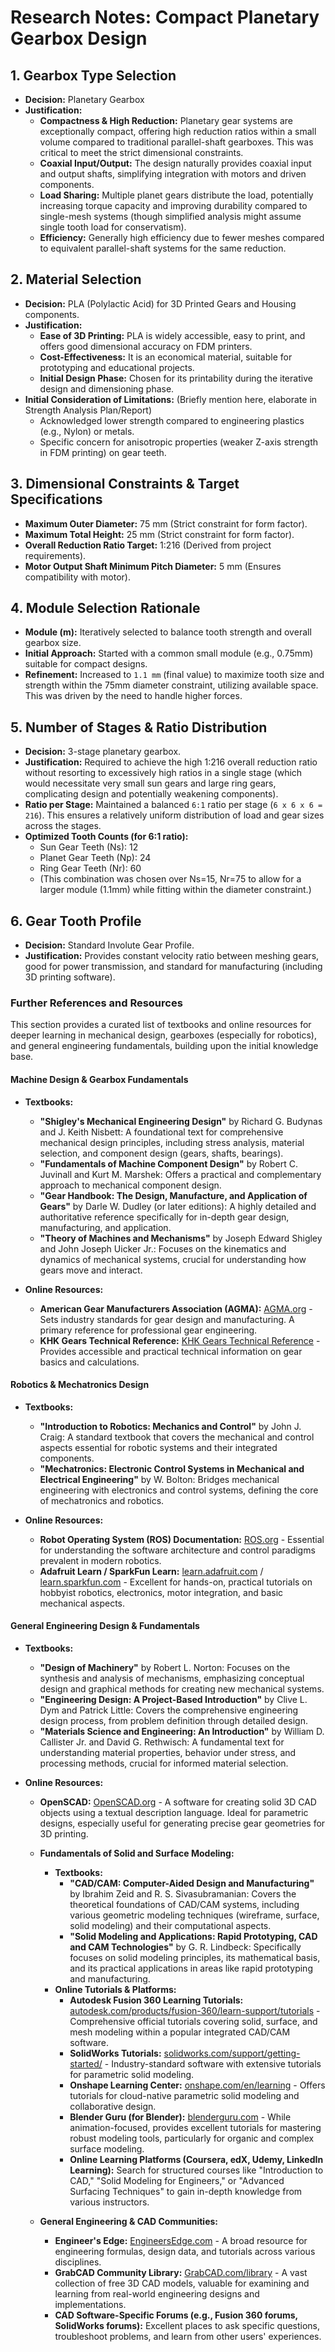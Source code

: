 # Research Notes: Compact Planetary Gearbox Design

## 1. Gearbox Type Selection

* **Decision:** Planetary Gearbox
* **Justification:**
    * **Compactness & High Reduction:** Planetary gear systems are exceptionally compact, offering high reduction ratios within a small volume compared to traditional parallel-shaft gearboxes. This was critical to meet the strict dimensional constraints.
    * **Coaxial Input/Output:** The design naturally provides coaxial input and output shafts, simplifying integration with motors and driven components.
    * **Load Sharing:** Multiple planet gears distribute the load, potentially increasing torque capacity and improving durability compared to single-mesh systems (though simplified analysis might assume single tooth load for conservatism).
    * **Efficiency:** Generally high efficiency due to fewer meshes compared to equivalent parallel-shaft systems for the same reduction.

## 2. Material Selection

* **Decision:** PLA (Polylactic Acid) for 3D Printed Gears and Housing components.
* **Justification:**
    * **Ease of 3D Printing:** PLA is widely accessible, easy to print, and offers good dimensional accuracy on FDM printers.
    * **Cost-Effectiveness:** It is an economical material, suitable for prototyping and educational projects.
    * **Initial Design Phase:** Chosen for its printability during the iterative design and dimensioning phase.
* **Initial Consideration of Limitations:** (Briefly mention here, elaborate in Strength Analysis Plan/Report)
    * Acknowledged lower strength compared to engineering plastics (e.g., Nylon) or metals.
    * Specific concern for anisotropic properties (weaker Z-axis strength in FDM printing) on gear teeth.

## 3. Dimensional Constraints & Target Specifications

* **Maximum Outer Diameter:** 75 mm (Strict constraint for form factor).
* **Maximum Total Height:** 25 mm (Strict constraint for form factor).
* **Overall Reduction Ratio Target:** 1:216 (Derived from project requirements).
* **Motor Output Shaft Minimum Pitch Diameter:** 5 mm (Ensures compatibility with motor).

## 4. Module Selection Rationale

* **Module (m):** Iteratively selected to balance tooth strength and overall gearbox size.
* **Initial Approach:** Started with a common small module (e.g., 0.75mm) suitable for compact designs.
* **Refinement:** Increased to `1.1 mm` (final value) to maximize tooth size and strength within the 75mm diameter constraint, utilizing available space. This was driven by the need to handle higher forces.

## 5. Number of Stages & Ratio Distribution

* **Decision:** 3-stage planetary gearbox.
* **Justification:** Required to achieve the high 1:216 overall reduction ratio without resorting to excessively high ratios in a single stage (which would necessitate very small sun gears and large ring gears, complicating design and potentially weakening components).
* **Ratio per Stage:** Maintained a balanced `6:1` ratio per stage (`6 x 6 x 6 = 216`). This ensures a relatively uniform distribution of load and gear sizes across the stages.
* **Optimized Tooth Counts (for 6:1 ratio):**
    * Sun Gear Teeth (Ns): 12
    * Planet Gear Teeth (Np): 24
    * Ring Gear Teeth (Nr): 60
    * (This combination was chosen over Ns=15, Nr=75 to allow for a larger module (1.1mm) while fitting within the diameter constraint.)

## 6. Gear Tooth Profile

* **Decision:** Standard Involute Gear Profile.
* **Justification:** Provides constant velocity ratio between meshing gears, good for power transmission, and standard for manufacturing (including 3D printing software).

### Further References and Resources

This section provides a curated list of textbooks and online resources for deeper learning in mechanical design, gearboxes (especially for robotics), and general engineering fundamentals, building upon the initial knowledge base.

#### Machine Design & Gearbox Fundamentals

* **Textbooks:**
    * **"Shigley's Mechanical Engineering Design"** by Richard G. Budynas and J. Keith Nisbett: A foundational text for comprehensive mechanical design principles, including stress analysis, material selection, and component design (gears, shafts, bearings).
    * **"Fundamentals of Machine Component Design"** by Robert C. Juvinall and Kurt M. Marshek: Offers a practical and complementary approach to mechanical component design.
    * **"Gear Handbook: The Design, Manufacture, and Application of Gears"** by Darle W. Dudley (or later editions): A highly detailed and authoritative reference specifically for in-depth gear design, manufacturing, and application.
    * **"Theory of Machines and Mechanisms"** by Joseph Edward Shigley and John Joseph Uicker Jr.: Focuses on the kinematics and dynamics of mechanical systems, crucial for understanding how gears move and interact.

* **Online Resources:**
    * **American Gear Manufacturers Association (AGMA):** [AGMA.org](https://www.agma.org/) - Sets industry standards for gear design and manufacturing. A primary reference for professional gear engineering.
    * **KHK Gears Technical Reference:** [KHK Gears Technical Reference](https://www.khkgears.us/new/gear_technical_reference/) - Provides accessible and practical technical information on gear basics and calculations.

#### Robotics & Mechatronics Design

* **Textbooks:**
    * **"Introduction to Robotics: Mechanics and Control"** by John J. Craig: A standard textbook that covers the mechanical and control aspects essential for robotic systems and their integrated components.
    * **"Mechatronics: Electronic Control Systems in Mechanical and Electrical Engineering"** by W. Bolton: Bridges mechanical engineering with electronics and control systems, defining the core of mechatronics and robotics.

* **Online Resources:**
    * **Robot Operating System (ROS) Documentation:** [ROS.org](http://www.ros.org/) - Essential for understanding the software architecture and control paradigms prevalent in modern robotics.
    * **Adafruit Learn / SparkFun Learn:** [learn.adafruit.com](https://learn.adafruit.com/) / [learn.sparkfun.com](https://learn.sparkfun.com/) - Excellent for hands-on, practical tutorials on hobbyist robotics, electronics, motor integration, and basic mechanical aspects.

#### General Engineering Design & Fundamentals

* **Textbooks:**
    * **"Design of Machinery"** by Robert L. Norton: Focuses on the synthesis and analysis of mechanisms, emphasizing conceptual design and graphical methods for creating new mechanical systems.
    * **"Engineering Design: A Project-Based Introduction"** by Clive L. Dym and Patrick Little: Covers the comprehensive engineering design process, from problem definition through detailed design.
    * **"Materials Science and Engineering: An Introduction"** by William D. Callister Jr. and David G. Rethwisch: A fundamental text for understanding material properties, behavior under stress, and processing methods, crucial for informed material selection.

* **Online Resources:**
    * **OpenSCAD:** [OpenSCAD.org](https://www.openscad.org/) - A software for creating solid 3D CAD objects using a textual description language. Ideal for parametric designs, especially useful for generating precise gear geometries for 3D printing.

    * **Fundamentals of Solid and Surface Modeling:**
        * **Textbooks:**
            * **"CAD/CAM: Computer-Aided Design and Manufacturing"** by Ibrahim Zeid and R. S. Sivasubramanian: Covers the theoretical foundations of CAD/CAM systems, including various geometric modeling techniques (wireframe, surface, solid modeling) and their computational aspects.
            * **"Solid Modeling and Applications: Rapid Prototyping, CAD and CAM Technologies"** by G. R. Lindbeck: Specifically focuses on solid modeling principles, its mathematical basis, and its practical applications in areas like rapid prototyping and manufacturing.
        * **Online Tutorials & Platforms:**
            * **Autodesk Fusion 360 Learning Tutorials:** [autodesk.com/products/fusion-360/learn-support/tutorials](https://www.autodesk.com/products/fusion-360/learn-support/tutorials) - Comprehensive official tutorials covering solid, surface, and mesh modeling within a popular integrated CAD/CAM software.
            * **SolidWorks Tutorials:** [solidworks.com/support/getting-started/](https://www.solidworks.com/support/getting-started/) - Industry-standard software with extensive tutorials for parametric solid modeling.
            * **Onshape Learning Center:** [onshape.com/en/learning](https://www.onshape.com/en/learning) - Offers tutorials for cloud-native parametric solid modeling and collaborative design.
            * **Blender Guru (for Blender):** [blenderguru.com](https://www.blender.com/) - While animation-focused, provides excellent tutorials for mastering robust modeling tools, particularly for organic and complex surface modeling.
            * **Online Learning Platforms (Coursera, edX, Udemy, LinkedIn Learning):** Search for structured courses like "Introduction to CAD," "Solid Modeling for Engineers," or "Advanced Surfacing Techniques" to gain in-depth knowledge from various instructors.

    * **General Engineering & CAD Communities:**
        * **Engineer's Edge:** [EngineersEdge.com](https://www.engineersedge.com/) - A broad resource for engineering formulas, design data, and tutorials across various disciplines.
        * **GrabCAD Community Library:** [GrabCAD.com/library](https://www.grabcad.com/library) - A vast collection of free 3D CAD models, valuable for examining and learning from real-world engineering designs and implementations.
        * **CAD Software-Specific Forums (e.g., Fusion 360 forums, SolidWorks forums):** Excellent places to ask specific questions, troubleshoot problems, and learn from other users' experiences.